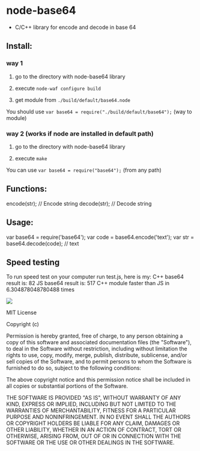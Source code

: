 # node-base64
* C/C++ library for encode and decode in base 64


## Install:
### way 1
1) go to the directory with node-base64 library

2) execute `node-waf configure build`

3) get module from `./build/default/base64.node`

You should use `var base64 = require("./build/default/base64");` (way to module)

### way 2 (works if node are installed in default path)
1) go to the directory with node-base64 library

2) execute `make`

You can use `var base64 = require("base64");` (from any path)

## Functions:
  encode(str); // Encode string
  decode(str); // Decode string
  
## Usage:
  var base64 = require('base64');
  var code = base64.encode('text');
  var str = base64.decode(code); // text
  
## Speed testing
To run speed test on your computer run test.js, here is my:
  C++ base64 result is: 82
  JS base64 result is: 517
  C++ module faster than JS in 6.304878048780488 times

<img src="http://nodejs.ru/img/small.png">



MIT License

 Copyright (c) <year> <copyright holders>

 Permission is hereby granted, free of charge, to any person obtaining a copy
 of this software and associated documentation files (the "Software"), to deal
 in the Software without restriction, including without limitation the rights
 to use, copy, modify, merge, publish, distribute, sublicense, and/or sell
 copies of the Software, and to permit persons to whom the Software is
 furnished to do so, subject to the following conditions:

 The above copyright notice and this permission notice shall be included in
 all copies or substantial portions of the Software.

 THE SOFTWARE IS PROVIDED "AS IS", WITHOUT WARRANTY OF ANY KIND, EXPRESS OR
 IMPLIED, INCLUDING BUT NOT LIMITED TO THE WARRANTIES OF MERCHANTABILITY,
 FITNESS FOR A PARTICULAR PURPOSE AND NONINFRINGEMENT. IN NO EVENT SHALL THE
 AUTHORS OR COPYRIGHT HOLDERS BE LIABLE FOR ANY CLAIM, DAMAGES OR OTHER
 LIABILITY, WHETHER IN AN ACTION OF CONTRACT, TORT OR OTHERWISE, ARISING FROM,
 OUT OF OR IN CONNECTION WITH THE SOFTWARE OR THE USE OR OTHER DEALINGS IN
 THE SOFTWARE.
